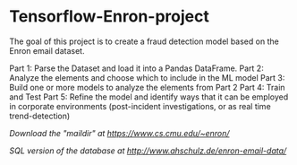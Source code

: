 # Tensorflow-Enron-project

The goal of this project is to create a fraud detection model based on the Enron email dataset.

Part 1: Parse the Dataset and load it into a Pandas DataFrame.
Part 2: Analyze the elements and choose which to include in the ML model
Part 3: Build one or more models to analyze the elements from Part 2
Part 4: Train and Test
Part 5: Refine the model and identify ways that it can be employed in corporate environments (post-incident investigations, or as real time trend-detection)

*Download the "maildir" at https://www.cs.cmu.edu/~enron/*

*SQL version of the database at http://www.ahschulz.de/enron-email-data/*
